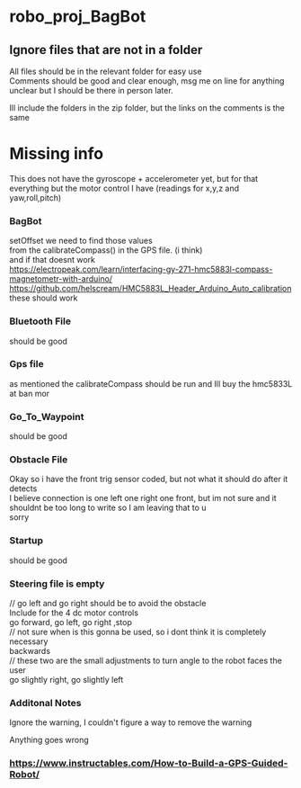 # robo_proj_BagBot

## Ignore files that are not in a folder

All files should be in the relevant folder for easy use  
Comments should be good and clear enough, msg me on line for anything unclear but I should be there in person later.  

Ill include the folders in the zip folder, but the links on the comments is the same  
# Missing info
This does not have the gyroscope + accelerometer yet, but for that everything but the motor control I have (readings for x,y,z and yaw,roll,pitch)  

### BagBot
setOffset we need to find those values  
from the calibrateCompass() in the GPS file. (i think)  
and if that doesnt work  
https://electropeak.com/learn/interfacing-gy-271-hmc5883l-compass-magnetometr-with-arduino/  
https://github.com/helscream/HMC5883L_Header_Arduino_Auto_calibration  
these should work

### Bluetooth File 
should be good  

### Gps file 
as mentioned the calibrateCompass should be run and Ill buy the hmc5833L at ban mor  

### Go_To_Waypoint 
should be good  

### Obstacle File
Okay so i have the front trig sensor coded, but not what it should do after it detects  
I believe connection is one left one right one front, but im not sure and it shouldnt be too long to write so I am leaving that to u  
sorry  

### Startup 
should be good  

### Steering file is empty 
// go left and go right should be to avoid the obstacle  
Include for the 4 dc motor controls  
go forward, go left, go right ,stop  
// not sure when is this gonna be used, so i dont think it is completely necessary   
backwards  
// these two are the small adjustments to turn angle to the robot faces the user  
go slightly right, go slightly left  

### Additonal Notes
Ignore the warning, I couldn't figure a way to remove the warning  

Anything goes wrong
### https://www.instructables.com/How-to-Build-a-GPS-Guided-Robot/










